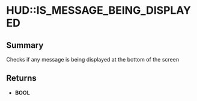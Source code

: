 # HUD::IS_MESSAGE_BEING_DISPLAYED

## Summary
Checks if any message is being displayed at the bottom of the screen

## Returns
* **BOOL**
